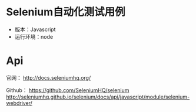 # Selenium自动化测试用例
* 版本：Javascript
* 运行环境：node

# Api
官网：
http://docs.seleniumhq.org/

Github：
https://github.com/SeleniumHQ/selenium
http://seleniumhq.github.io/selenium/docs/api/javascript/module/selenium-webdriver/

